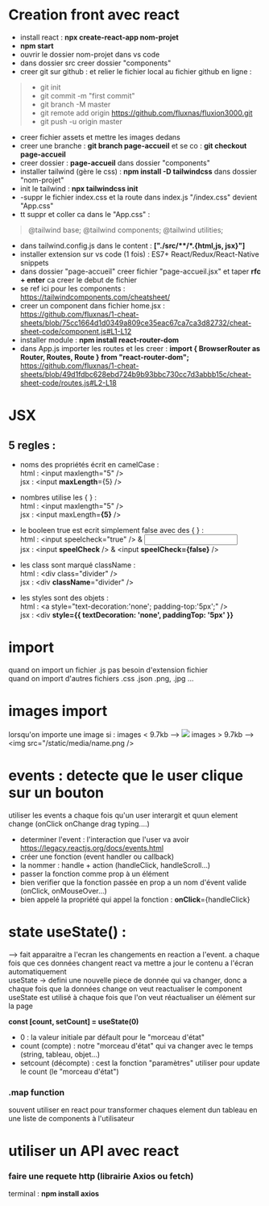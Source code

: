  
# Creation front avec react 

- install react : **npx create-react-app nom-projet**   
- **npm start**  
- ouvrir le dossier nom-projet dans vs code
- dans dossier src creer dossier "components"
- creer git sur github : et relier le fichier local au fichier github en ligne : 
> - git init
> - git commit -m "first commit"
> - git branch -M master
> - git remote add origin https://github.com/fluxnas/fluxion3000.git
> - git push -u origin master
- creer fichier assets et mettre les images dedans
- creer une branche : **git branch page-accueil** et se co : **git checkout page-accueil**
- creer dossier : **page-accueil** dans dossier "components"
- installer tailwind (gère le css) : **npm install -D tailwindcss** dans dossier "nom-projet"
- init le tailwind : **npx tailwindcss init**
- -suppr le fichier index.css et la route dans index.js "/index.css" devient "App.css"
- tt suppr et coller ca dans le "App.css" : 
> @tailwind base;
> @tailwind components;
> @tailwind utilities;
- dans tailwind.config.js dans le content : **["./src/\*\*/\*.{html,js, jsx}"]**
- installer extension sur vs code (1 fois) : ES7+ React/Redux/React-Native snippets
- dans dossier "page-accueil" creer fichier "page-accueil.jsx" et taper **rfc + enter** ca creer le debut de fichier
- se ref ici pour les components : https://tailwindcomponents.com/cheatsheet/
- creer un component dans fichier home.jsx : 
https://github.com/fluxnas/1-cheat-sheets/blob/75cc1664d1d0349a809ce35eac67ca7ca3d82732/cheat-sheet-code/component.js#L1-L12
- installer module : **npm install react-router-dom**
- dans App.js importer les routes et les creer : **import { BrowserRouter as Router, Routes, Route } from "react-router-dom";** 
https://github.com/fluxnas/1-cheat-sheets/blob/49d1fdbc628ebd724b9b93bbc730cc7d3abbb15c/cheat-sheet-code/routes.js#L2-L18



# JSX

## 5 regles :
- noms des propriétés écrit en camelCase :   
html : \<input maxlength="5" />    
jsx : \<input **maxLength**={5} />   

- nombres utilise les { } :    
html : \<input maxlength="5" />     
jsx : \<input maxLength=**{5}** />    

- le booleen true est ecrit simplement false avec des { }  :    
html : \<input speelcheck="true" /> & <input speelcheck="false" />   
jsx : \<input **speelCheck** /> & <input **speelCheck={false}** />   

- les class sont marqué className :    
html : \<div class="divider" />   
jsx : \<div **className**="divider" />   

- les styles sont des objets :    
html : \<a style="text-decoration:'none'; padding-top:'5px';" />   
jsx : \<div **style={{ textDecoration: 'none', paddingTop: '5px' }}**  

# import

quand on import un fichier .js pas besoin d'extension fichier   
quand on import d'autres fichiers .css .json .png, .jpg ...

# images import

lorsqu'on importe une image si :
images < 9.7kb --> <img src="data:image/png..." />
images > 9.7kb --> <img src="/static/media/name.png />
 
# events : detecte que le user clique sur un bouton   
utiliser les events a chaque fois qu'un user interargit et quun element change (onClick onChange drag typing....)   
 - determiner l'event : l'interaction que l'user va avoir   
 https://legacy.reactjs.org/docs/events.html    
 - créer une fonction (event handler ou callback) 
 - la nommer : handle + action (handleClick, handleScroll...) 
 - passer la fonction comme prop à un élément 
 - bien verifier que la fonction passée en prop a un nom d'évent valide (onClick, onMouseOver...)
 - bien appelé la propriété qui appel la fonction : **onClick**={handleClick}
 
# state useState() : 
--> fait apparaitre a l'ecran les changements en reaction a l'event. a chaque fois que ces données changent react va mettre a jour le contenu a l'écran automatiquement    
useState -> defini une nouvelle piece de donnée qui va changer, donc a chaque fois que la données change on veut reactualiser le component
useState est utilisé à chaque fois que l'on veut réactualiser un élément sur la page
 
**const [count, setCount] = useState(0)**     
- 0 : la valeur initiale par défault pour le "morceau d'état"   
- count (compte) : notre "morceau d'état" qui va changer avec le temps (string, tableau, objet...)    
- setcount (décompte) : cest la fonction "paramètres" utiliser pour update le count (le "morceau d'état")    

### .map function
souvent utiliser en react pour transformer chaques element dun tableau en une liste de components à l'utilisateur  
 
                      
# utiliser un API avec react

### faire une requete http (librairie Axios ou fetch)
terminal : **npm install axios**
                        
